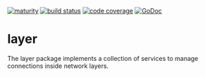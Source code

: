 [![maturity](https://img.shields.io/badge/status-alpha-red.svg)](https://github.com/the-anna-project/layer) [![build status](https://travis-ci.org/the-anna-project/layer.svg?branch=master)](https://travis-ci.org/the-anna-project/layer) [![code coverage](https://codecov.io/github/the-anna-project/layer/coverage.svg?branch=master)](https://codecov.io/github/the-anna-project/layer?branch=master) [![GoDoc](https://godoc.org/github.com/the-anna-project/layer?status.svg)](http://godoc.org/github.com/the-anna-project/layer)

# layer
The layer package implements a collection of services to manage connections
inside network layers.
